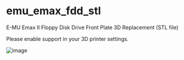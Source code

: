 # emu_emax_fdd_stl
E-MU Emax II Floppy Disk Drive Front Plate 3D Replacement (STL file)

Please enable support in your 3D printer settings.

![image](https://github.com/nkrypth/emu_emax_fdd_stl/assets/86504154/18f61447-0970-4eff-b26c-23bb22151f64)
